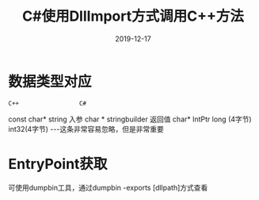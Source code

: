 ﻿---
layout: post
title:  "C#使用DllImport方式调用C++方法"
date:   2019-12-17
categories: jekyll update
---
# 数据类型对应
    C++                 C#
   const char*         string
   入参 char *         stringbuilder
   返回值 char*        IntPtr
    long (4字节)         int32(4字节)   ---这条非常容易忽略，但是非常重要
# EntryPoint获取
可使用dumpbin工具，通过dumpbin -exports [dllpath]方式查看